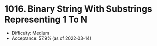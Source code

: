 # 1016. Binary String With Substrings Representing 1 To N
- Difficulty: Medium
- Acceptance: 57.9% (as of 2022-03-14)

